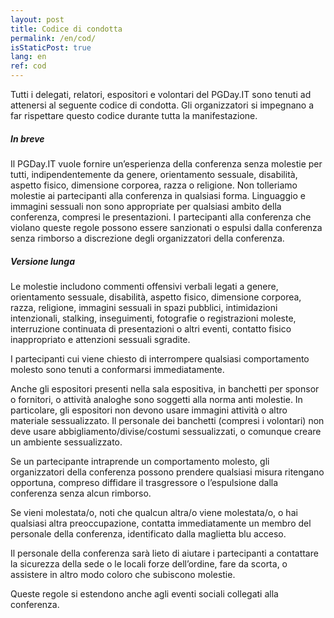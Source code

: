 ```yaml
---
layout: post
title: Codice di condotta
permalink: /en/cod/
isStaticPost: true
lang: en
ref: cod
---
```


Tutti i delegati, relatori, espositori e volontari del PGDay.IT sono
tenuti ad attenersi al seguente codice di condotta. Gli organizzatori
si impegnano a far rispettare questo codice durante tutta la
manifestazione.

##### In breve

Il PGDay.IT vuole fornire un’esperienza della conferenza senza
molestie per tutti, indipendentemente da genere, orientamento
sessuale, disabilità, aspetto fisico, dimensione corporea, razza o
religione. Non tolleriamo molestie ai partecipanti alla conferenza in
qualsiasi forma. Linguaggio e immagini sessuali non sono appropriate
per qualsiasi ambito della conferenza, compresi le presentazioni. I
partecipanti alla conferenza che violano queste regole possono essere
sanzionati o espulsi dalla conferenza senza rimborso a discrezione
degli organizzatori della conferenza.

##### Versione lunga

Le molestie includono commenti offensivi verbali legati a genere,
orientamento sessuale, disabilità, aspetto fisico, dimensione
corporea, razza, religione, immagini sessuali in spazi pubblici,
intimidazioni intenzionali, stalking, inseguimenti, fotografie o
registrazioni moleste, interruzione continuata di presentazioni o
altri eventi, contatto fisico inappropriato e attenzioni sessuali
sgradite.

I partecipanti cui viene chiesto di interrompere qualsiasi
comportamento molesto sono tenuti a conformarsi immediatamente.

Anche gli espositori presenti nella sala espositiva, in banchetti per
sponsor o fornitori, o attività analoghe sono soggetti alla norma anti
molestie. In particolare, gli espositori non devono usare immagini
attività o altro materiale sessualizzato. Il personale dei banchetti
(compresi i volontari) non deve usare abbigliamento/divise/costumi
sessualizzati, o comunque creare un ambiente sessualizzato.

Se un partecipante intraprende un comportamento molesto, gli
organizzatori della conferenza possono prendere qualsiasi misura
ritengano opportuna, compreso diffidare il trasgressore o l’espulsione
dalla conferenza senza alcun rimborso.

Se vieni molestata/o, noti che qualcun altra/o viene molestata/o, o
hai qualsiasi altra preoccupazione, contatta immediatamente un membro
del personale della conferenza, identificato dalla maglietta blu
acceso.

Il personale della conferenza sarà lieto di aiutare i partecipanti a
contattare la sicurezza della sede o le locali forze dell’ordine, fare
da scorta, o assistere in altro modo coloro che subiscono molestie.

Queste regole si estendono anche agli eventi sociali collegati alla
conferenza.

<img class="img-responsive feature-image" src="{{ site.baseurl }}/img/posts/cod.jpg" style="display:none">
